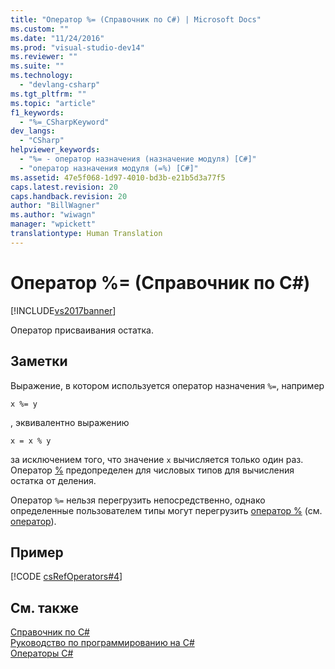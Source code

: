 ```yaml
---
title: "Оператор %= (Справочник по C#) | Microsoft Docs"
ms.custom: ""
ms.date: "11/24/2016"
ms.prod: "visual-studio-dev14"
ms.reviewer: ""
ms.suite: ""
ms.technology: 
  - "devlang-csharp"
ms.tgt_pltfrm: ""
ms.topic: "article"
f1_keywords: 
  - "%=_CSharpKeyword"
dev_langs: 
  - "CSharp"
helpviewer_keywords: 
  - "%= - оператор назначения (назначение модуля) [C#]"
  - "оператор назначения модуля (=%) [C#]"
ms.assetid: 47e5f068-1d97-4010-bd3b-e21b5d3a77f5
caps.latest.revision: 20
caps.handback.revision: 20
author: "BillWagner"
ms.author: "wiwagn"
manager: "wpickett"
translationtype: Human Translation
---
```

# Оператор %= (Справочник по C#)
[!INCLUDE[vs2017banner](../../../csharp/includes/vs2017banner.md)]

Оператор присваивания остатка.  
  
## Заметки  
 Выражение, в котором используется оператор назначения `%=`, например  
  
```  
x %= y  
```  
  
 , эквивалентно выражению  
  
```  
x = x % y  
```  
  
 за исключением того, что значение `x` вычисляется только один раз.  Оператор [%](../../../csharp/language-reference/operators/modulus-operator.md) предопределен для числовых типов для вычисления остатка от деления.  
  
 Оператор `%=` нельзя перегрузить непосредственно, однако определенные пользователем типы могут перегрузить [оператор %](../../../csharp/language-reference/operators/modulus-operator.md) \(см. [оператор](../../../csharp/language-reference/keywords/operator.md)\).  
  
## Пример  
 [!CODE [csRefOperators#4](../CodeSnippet/VS_Snippets_VBCSharp/csrefOperators#4)]  
  
## См. также  
 [Справочник по C\#](../../../csharp/language-reference/index.md)   
 [Руководство по программированию на C\#](../../../csharp/programming-guide/index.md)   
 [Операторы C\#](../../../csharp/language-reference/operators/index.md)
